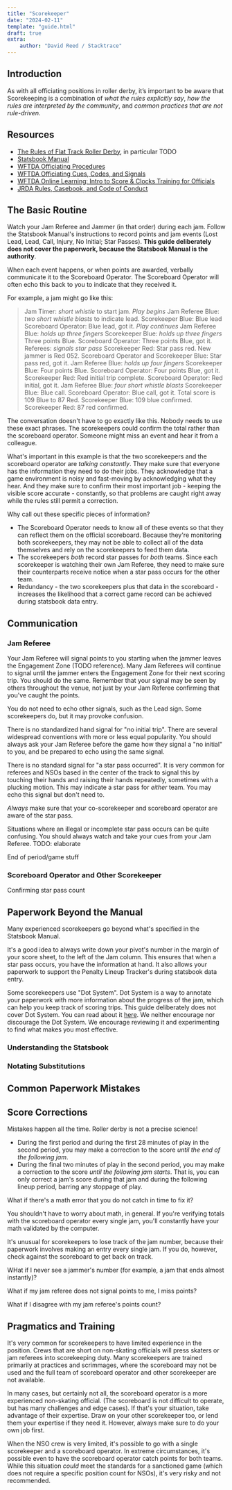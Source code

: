 ```yaml
---
title: "Scorekeeper"
date: "2024-02-11"
template: "guide.html"
draft: true
extra:
    author: "David Reed / Stacktrace"
---
```


## Introduction

As with all officiating positions in roller derby, it’s important to be aware that Scorekeeping is a combination of *what the rules explicitly say*, *how the rules are interpreted by the community*, and *common practices that are not rule-driven*.

## Resources

- [The Rules of Flat Track Roller Derby](https://rules.wftda.com/), in particular TODO
- [Statsbook Manual](TODO)
- [WFTDA Officiating Procedures](https://static.wftda.com/officiating/wftda-officiating-procedures.pdf)
- [WFTDA Officiating Cues, Codes, and Signals](https://static.wftda.com/officiating/wftda-officiating-cues-codes-and-signals.pdf)
- [WFTDA Online Learning: Intro to Score & Clocks Training for Officials](https://learning.wftda.org/courses/intro-to-score-clocks-training-for-officials)
- [JRDA Rules, Casebook, and Code of Conduct](https://www.juniorrollerderby.org/rules)

## The Basic Routine

Watch your Jam Referee and Jammer (in that order) during each jam. Follow the Statsbook Manual's instructions to record points and jam events (Lost Lead, Lead, Call, Injury, No Initial; Star Passes). **This guide deliberately does not cover the paperwork, because the Statsbook Manual is the authority**.

When each event happens, or when points are awarded, verbally communicate it to the Scoreboard Operator. The Scoreboard Operator will often echo this back to you to indicate that they received it.

For example, a jam might go like this:

> Jam Timer: *short whistle* to start jam.
> *Play begins*
> Jam Referee Blue: *two short whistle blasts* to indicate lead.
> Scorekeeper Blue: Blue lead
> Scoreboard Operator: Blue lead, got it.
> *Play continues*
> Jam Referee Blue: *holds up three fingers*
> Scorekeeper Blue: *holds up three fingers* Three points Blue.
> Scoreboard Operator: Three points Blue, got it.
> Referees: *signals star pass*
> Scorekeeper Red: Star pass red. New jammer is Red 052.
> Scoreboard Operator and Scorekeeper Blue: Star pass red, got it.
> Jam Referee Blue: *holds up four fingers*
> Scorekeeper Blue: Four points Blue.
> Scoreboard Operator: Four points Blue, got it.
> Scorekeeper Red: Red initial trip complete.
> Scoreboard Operator: Red initial, got it.
> Jam Referee Blue: *four short whistle blasts*
> Scorekeeper Blue: Blue call.
> Scoreboard Operator: Blue call, got it. Total score is 109 Blue to 87 Red.
> Scorekeeper Blue: 109 blue confirmed.
> Scorekeeper Red: 87 red confirmed.

The conversation doesn't have to go exactly like this. Nobody needs to use these exact phrases. The scorekeepers could confirm the total rather than the scoreboard operator. Someone might miss an event and hear it from a colleague. 

What's important in this example is that the two scorekeepers and the scoreboard operator are _talking constantly_. They make sure that everyone has the information they need to do their jobs. They acknowledge that a game environment is noisy and fast-moving by acknowledging what they hear. And they make sure to confirm their most important job - keeping the visible score accurate - constantly, so that problems are caught right away while the rules still permit a correction.

Why call out these specific pieces of information?

- The Scoreboard Operator needs to know all of these events so that they can reflect them on the official scoreboard. Because they're monitoring both scorekeepers, they may not be able to collect all of the data themselves and rely on the scorekeepers to feed them data.
- The scorekeepers _both_ record star passes for _both_ teams. Since each scorekeeper is watching their own Jam Referee, they need to make sure their counterparts receive notice when a star pass occurs for the other team.
- Redundancy - the two scorekeepers plus that data in the scoreboard - increases the likelihood that a correct game record can be achieved during statsbook data entry. 

## Communication

### Jam Referee

Your Jam Referee will signal points to you starting when the jammer leaves the Engagement Zone (TODO reference). Many Jam Referees will continue to signal until the jammer enters the Engagement Zone for their next scoring trip. You should do the same. Remember that your signal may be seen by others throughout the venue, not just by your Jam Referee confirming that you've caught the points.

You do not need to echo other signals, such as the Lead sign. Some scorekeepers do, but it may provoke confusion.

There is no standardized hand signal for "no initial trip". There are several widespread conventions with more or less equal popularity. You should always ask your Jam Referee before the game how they signal a "no initial" to you, and be prepared to echo using the same signal.

There is no standard signal for "a star pass occurred". It is very common for referees and NSOs based in the center of the track to signal this by touching their hands and raising their hands repeatedly, sometimes with a plucking motion. This may indicate a star pass for _either_ team. You may echo this signal but don't need to.

_Always_ make sure that your co-scorekeeper and scoreboard operator are aware of the star pass.

Situations where an illegal or incomplete star pass occurs can be quite confusing. You should always watch and take your cues from your Jam Referee. TODO: elaborate

End of period/game stuff

### Scoreboard Operator and Other Scorekeeper

Confirming star pass count

## Paperwork Beyond the Manual

Many experienced scorekeepers go beyond what's specified in the Statsbook Manual.

It's a good idea to always write down your pivot's number in the margin of your score sheet, to the left of the Jam column. This ensures that when a star pass occurs, you have the information at hand. It also allows your paperwork to support the Penalty Lineup Tracker's during statsbook data entry.

Some scorekeepers use "Dot System". Dot System is a way to annotate your paperwork with more information about the progress of the jam, which can help you keep track of scoring trips. This guide deliberately does not cover Dot System. You can read about it [here](TODO). We neither encourage nor discourage the Dot System. We encourage reviewing it and experimenting to find what makes you most effective.

### Understanding the Statsbook

### Notating Substitutions

## Common Paperwork Mistakes

## Score Corrections

Mistakes happen all the time. Roller derby is not a precise science!

- During the first period and during the first 28 minutes of play in the second period, you may make a correction to the score _until the end of the following jam_.
- During the final two minutes of play in the second period, you may make a correction to the score _until the following jam starts_. That is, you can only correct a jam's score during that jam and during the following lineup period, barring any stoppage of play.

What if there's a math error that you do not catch in time to fix it?

You shouldn't have to worry about math, in general. If you're verifying totals with the scoreboard operator every single jam, you'll constantly have your math validated by the computer.


It's unusual for scorekeepers to lose track of the jam number, because their paperwork involves making an entry every single jam. If you do, however, check against the scoreboard to get back on track.

WHat if I never see a jammer's number (for example, a jam that ends almost instantly)?

What if my jam referee does not signal points to me, I miss points?

What if I disagree with my jam referee's points count?


## Pragmatics and Training

It's very common for scorekeepers to have limited experience in the position. Crews that are short on non-skating officials will press skaters or jam referees into scorekeeping duty. Many scorekeepers are trained primarily at practices and scrimmages, where the scoreboard may not be used and the full team of scoreboard operator and other scorekeeper are not available.

In many cases, but certainly not all, the scoreboard operator is a more experienced non-skating official. (The scoreboard is not difficult to operate, but has many challenges and edge cases). If that's your situation, take advantage of their expertise. Draw on your other scorekeeper too, or lend them your expertise if they need it. However, always make sure to do your own job first.

When the NSO crew is very limited, it's possible to go with a single scorekeeper and a scoreboard operator. In extreme circumstances, it's possible even to have the scoreboard operator catch points for both teams. While this situation _could_ meet the standards for a sanctioned game (which does not require a specific position count for NSOs), it's very risky and not recommended.
